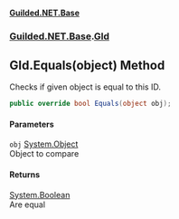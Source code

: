 #### [Guilded.NET.Base](Guilded_NET_Base.md 'Guilded.NET.Base')
### [Guilded.NET.Base](Guilded_NET_Base.md#Guilded_NET_Base 'Guilded.NET.Base').[GId](GId.md 'Guilded.NET.Base.GId')
## GId.Equals(object) Method
Checks if given object is equal to this ID.  
```csharp
public override bool Equals(object obj);
```
#### Parameters
<a name='Guilded_NET_Base_GId_Equals(object)_obj'></a>
`obj` [System.Object](https://docs.microsoft.com/en-us/dotnet/api/System.Object 'System.Object')  
Object to compare
  
#### Returns
[System.Boolean](https://docs.microsoft.com/en-us/dotnet/api/System.Boolean 'System.Boolean')  
Are equal

